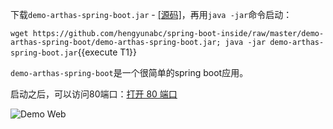 下载`demo-arthas-spring-boot.jar` - [[源码]](https://github.com/hengyunabc/spring-boot-inside/tree/master/demo-arthas-spring-boot)，再用`java -jar`命令启动：

`wget https://github.com/hengyunabc/spring-boot-inside/raw/master/demo-arthas-spring-boot/demo-arthas-spring-boot.jar; java -jar demo-arthas-spring-boot.jar`{{execute T1}}

`demo-arthas-spring-boot`是一个很简单的spring boot应用。

启动之后，可以访问80端口：[打开 80 端口]({{TRAFFIC_HOST1_80}})

![Demo Web](../../assets/demo-web.png)
